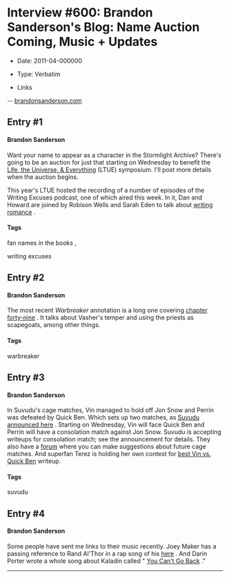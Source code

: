 # Interview #600: Brandon Sanderson's Blog: Name Auction Coming, Music + Updates

- Date: 2011-04-000000

- Type: Verbatim

- Links

-- [brandonsanderson.com](http://www.brandonsanderson.com/blog/976/Name-Auction-Coming-Music--Updates)


## Entry #1

#### Brandon Sanderson

Want your name to appear as a character in the Stormlight Archive? There's going to be an auction for just that starting on Wednesday to benefit the
[Life, the Universe, & Everything](http://ltue.org/LTUE_2012.html)
(LTUE) symposium. I'll post more details when the auction begins.

This year's LTUE hosted the recording of a number of episodes of the Writing Excuses podcast, one of which aired this week. In it, Dan and Howard are joined by Robison Wells and Sarah Eden to talk about
[writing romance](http://www.writingexcuses.com/2011/04/03/)
.

#### Tags

fan names in the books
,

writing excuses

## Entry #2

#### Brandon Sanderson

The most recent
*Warbreaker*
annotation is a long one covering
[chapter forty-nine](http://brandonsanderson.com/annotation/427/Warbreaker-Chapter-Forty-Nine)
. It talks about Vasher's temper and using the priests as scapegoats, among other things.

#### Tags

warbreaker

## Entry #3

#### Brandon Sanderson

In Suvudu's cage matches, Vin managed to hold off Jon Snow and Perrin was defeated by Quick Ben. Which sets up two matches, as
[Suvudu announced here](http://sf-fantasy.suvudu.com/2011/04/cage-match-2011-the-final-is-set.html)
. Starting on Wednesday, Vin will face Quick Ben and Perrin will have a consolation match against Jon Snow. Suvudu is accepting writeups for consolation match; see the announcement for details. They also have a
[forum](http://www.suvudu.com/forum/2011/02/cage_match_2011_whod_we_miss.html)
where you can make suggestions about future cage matches. And superfan Terez is holding her own contest for
[best Vin vs. Quick Ben](http://terez27.blogspot.com/2011/04/quick-ben-vs-vin-can-you-write-it.html)
writeup.

#### Tags

suvudu

## Entry #4

#### Brandon Sanderson

Some people have sent me links to their music recently. Joey Maker has a passing reference to Rand Al'Thor in a rap song of his
[here](http://www.youtube.com/watch?v=9CL39uUINbc)
. And Darin Porter wrote a whole song about Kaladin called "
[You Can't Go Back](http://soundcloud.com/fully-functional/you-cant-go-back)
."


---

